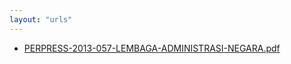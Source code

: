 ```yaml
---
layout: "urls"
---
```

* [PERPRESS-2013-057-LEMBAGA-ADMINISTRASI-NEGARA.pdf](PERPRESS-2013-057-LEMBAGA-ADMINISTRASI-NEGARA.pdf)
